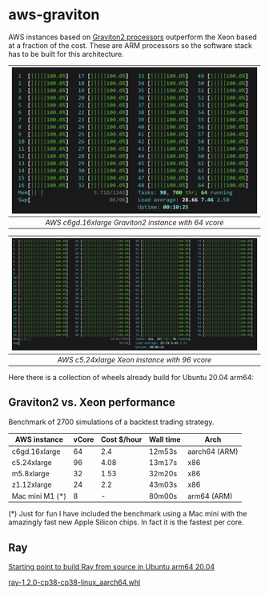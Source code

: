 # aws-graviton

AWS instances based on [Graviton2 processors](https://aws.amazon.com/ec2/graviton/) outperform the Xeon based at a fraction of the cost. These are ARM processors so the software stack has to be built for this architecture. 

| ![AWS c6gd.16xlarge Graviton2 instance with 64 vcore](media/c6g-64core.png) |
|:--:|
| *AWS c6gd.16xlarge Graviton2 instance with 64 vcore* |


| ![AWS c5.24xlarge Xeon instance with 96 vcore](media/c5-96core.png) |
|:--:|
| *AWS c5.24xlarge Xeon instance with 96 vcore* |

Here there is a collection of wheels already build for Ubuntu 20.04 arm64:

## Graviton2 vs. Xeon performance
Benchmark of 2700 simulations of a backtest trading strategy.

AWS instance | vCore | Cost $/hour | Wall time | Arch
------------ | ------------- | -- |--  | --
c6gd.16xlarge | 64 | 2.4 | 12m53s  | aarch64 (ARM)
c5.24xlarge  | 96 | 4.08 | 13m17s | x86
m5.8xlarge | 32 | 1.53 | 32m20s  | x86
z1.12xlarge | 24 | 2.2 | 43m03s | x86
Mac mini M1 (*) | 8 | - | 80m00s | arm64 (ARM)

(*) Just for fun I have included the benchmark using a Mac mini with the amazingly fast new Apple Silicon chips. In fact it is the fastest per core.

## Ray
[Starting point to build Ray from source in Ubuntu arm64 20.04](https://github.com/ray-project/ray/issues/13780)

[ray-1.2.0-cp38-cp38-linux_aarch64.whl](ray-1.2.0-cp38-cp38-linux_aarch64.whl)
